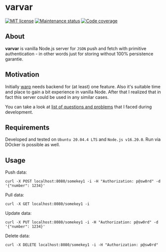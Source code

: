 # varvar

[![MIT license][license-badge]][license-url]
[![Maintenance status][status-badge]][status-url]
[![Code coverage][coverage-badge]][coverage-url]

## About

**varvar** is vanilla Node.js server for `JSON` push and fetch with primitive authentication - in other words just for storing without 100% persistence garantie.

## Motivation

Initially [warp] needs backend for (at least) one feature. Also it's suitable time and place to gain a bit experience in vanilla Node. After that I realized that in fact this server could be used in any similar cases.

You can take a look at [list of questions and problems](./QA.md) that I faced during development.

## Requirements

Developed and tested on `Ubuntu 20.04.4 LTS` and `Node.js v16.20.0`. Run via DOcker is possible as well.

## Usage

Push data:

```
curl -X POST localhost:8080/somekey1 -i -H "Authorization: p@sw0rd" -d '{"number": 1234}'
```

Pull data:

```
curl -X GET localhost:8080/somekey1 -i
```

Update data:

```
curl -X PUT localhost:8080/somekey1 -i -H "Authorization: p@sw0rd" -d '{"number": 1234}'
```

Delete data:

```
curl -X DELETE localhost:8080/somekey1 -i -H "Authorization: p@sw0rd"
```

[status-url]: https://github.com/vikian050194/varvar/pulse
[status-badge]: https://img.shields.io/github/last-commit/vikian050194/varvar.svg

[license-url]: https://github.com/vikian050194/varvar/blob/master/LICENSE
[license-badge]: https://img.shields.io/github/license/vikian050194/varvar.svg

[coverage-url]: https://codecov.io/gh/vikian050194/varvar
[coverage-badge]: https://img.shields.io/codecov/c/github/vikian050194/varvar

[warp]: https://github.com/vikian050194/warp
